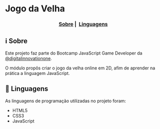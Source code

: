 ﻿# Jogo da Velha
<h3 align="center">
  <a href="#information_source-sobre">Sobre</a>&nbsp;|&nbsp;
  <a href="#rocket-linguagens">Linguagens</a>
</h3>

## :information_source: Sobre

Este projeto faz parte do Bootcamp JavaScript Game Developer da [@digitalinnovationone](https://github.com/digitalinnovationone).

O módulo propôs criar o jogo da velha online em 2D, afim de aprender na prática a linguagem JavaScript.

## :rocket: Linguagens

As linguagens de programação utilizadas no projeto foram:

-   HTML5
-   CSS3
-   JavaScript

